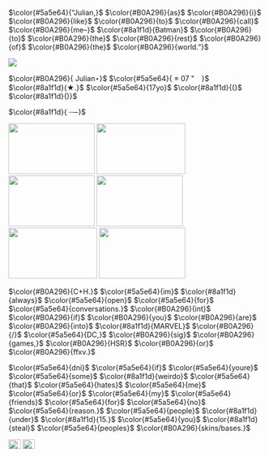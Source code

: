 $\color{#5a5e64}{“Julian,}$ $\color{#B0A296}{as}$ $\color{#B0A296}{i}$ $\color{#B0A296}{like}$ $\color{#B0A296}{to}$ $\color{#B0A296}{call}$ $\color{#B0A296}{me–}$
$\color{#8a1f1d}{Batman}$ $\color{#B0A296}{to}$ $\color{#B0A296}{the}$ $\color{#B0A296}{rest}$ $\color{#B0A296}{of}$ $\color{#B0A296}{the}$ $\color{#B0A296}{world.”}$

<img src= "https://files.catbox.moe/oiym0y.gif" width="ancho" height="alto"/>


$\color{#B0A296}{    Julian⋆}$ $\color{#5a5e64}{  𖥻‎   07 "⠀  }$ $\color{#8a1f1d}{★.}$ $\color{#5a5e64}{17yo}$ $\color{#8a1f1d}{(}$<img src= "https://files.catbox.moe/x5kq2q.jpg" width="15" height="10"/>$\color{#8a1f1d}{)}$

$\color{#8a1f1d}{ ┈─}$

<img src= "https://files.catbox.moe/tzdg48.jpg" width="170" height="100"/> <img src= "https://files.catbox.moe/m915k4.jpg" width="175" height="100"/> <img src= "https://files.catbox.moe/h80wn1.jpg" width="170" height="100"/> <img src= "https://files.catbox.moe/h2slus.jpg" width="170" height="100"/> <img src= "https://files.catbox.moe/x0wl5q.jpg" width="175" height="100"/> <img src= "https://files.catbox.moe/r5e941.jpg" width="170" height="100"/>

$\color{#B0A296}{C+H.}$ $\color{#5a5e64}{im}$ $\color{#8a1f1d}{always}$ $\color{#5a5e64}{open}$ $\color{#5a5e64}{for}$ $\color{#5a5e64}{conversations.}$ $\color{#B0A296}{int}$ $\color{#B0A296}{if}$ $\color{#B0A296}{you}$ $\color{#B0A296}{are}$ $\color{#B0A296}{into}$ $\color{#8a1f1d}{MARVEL}$ $\color{#B0A296}{/}$ $\color{#5a5e64}{DC,}$ $\color{#B0A296}{sig}$ $\color{#B0A296}{games,}$ $\color{#B0A296}{HSR}$ $\color{#B0A296}{or}$ $\color{#B0A296}{ffxv.}$

$\color{#5a5e64}{dni}$ $\color{#5a5e64}{if}$ $\color{#5a5e64}{youre}$ $\color{#5a5e64}{some}$ $\color{#8a1f1d}{weirdo}$ $\color{#5a5e64}{that}$ $\color{#5a5e64}{hates}$ $\color{#5a5e64}{me}$ $\color{#5a5e64}{or}$ $\color{#5a5e64}{my}$ $\color{#5a5e64}{friends}$ $\color{#5a5e64}{for}$ $\color{#5a5e64}{no}$ $\color{#5a5e64}{reason.}$ $\color{#5a5e64}{people}$ $\color{#8a1f1d}{under}$ $\color{#8a1f1d}{15.}$ $\color{#5a5e64}{you}$ $\color{#8a1f1d}{steal}$ $\color{#5a5e64}{peoples}$ $\color{#B0A296}{skins/bases.}$

<img src= "https://media.discordapp.net/attachments/883166258126782494/1299714992068755558/STK-20241012-WA0006.webp?ex=671e3569&is=671ce3e9&hm=2d25605b52cf88924f829774fb6df6ddbc718865468502c1e933a10d5b92b11d&988793094406186.gif" width="24" height="19"/> <img src= "https://media.discordapp.net/attachments/883166258126782494/1299714992551104522/STK-20241011-WA0087.webp?ex=671e3569&is=671ce3e9&hm=8ee4f33709257b3b76cad905e9481cb5bb6c2fd9d59d6cf01da1bf63a9081de4" width="24" height="19"/>
